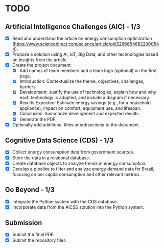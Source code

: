 # TODO

## Artificial Intelligence Challenges (AIC) - 1/3
- [x] Read and understand the article on energy consumption optimization (https://www.sciencedirect.com/science/article/pii/S2666546822000544).
- [x] Propose a solution using AI, IoT, Big Data, and other technologies based on insights from the article.
- [x] Create the project document:
  - [x] Add names of team members and a team logo (optional) on the first page.
  - [x] Introduction: Contextualize the theme, objectives, challenges, barriers.
  - [x] Development: Justify the use of technologies, explain how and why each technology is adopted, and include a diagram if necessary.
  - [x] Results Expected: Estimate energy savings (e.g., for a household appliance), impact on comfort, equipment use, and lifespan.
  - [x] Conclusion: Summarize development and expected results.
  - [x] Generate the PDF.
- [x] Optionally add additional titles or subsections to the document.

## Cognitive Data Science (CDS) - 1/3
- [x] Collect energy consumption data from government sources.
- [x] Store the data in a relational database.
- [x] Create database objects to analyze trends in energy consumption.
- [x] Develop a pipeline to filter and analyze energy demand data for Brazil, focusing on per capita consumption and other relevant metrics.

## Go Beyond - 1/3
- [x] Integrate the Python system with the CDS database.
- [x] Incorporate data from the AICSS solution into the Python system.

## Submission
- [x] Submit the final PDF.
- [x] Submit the repository files.
